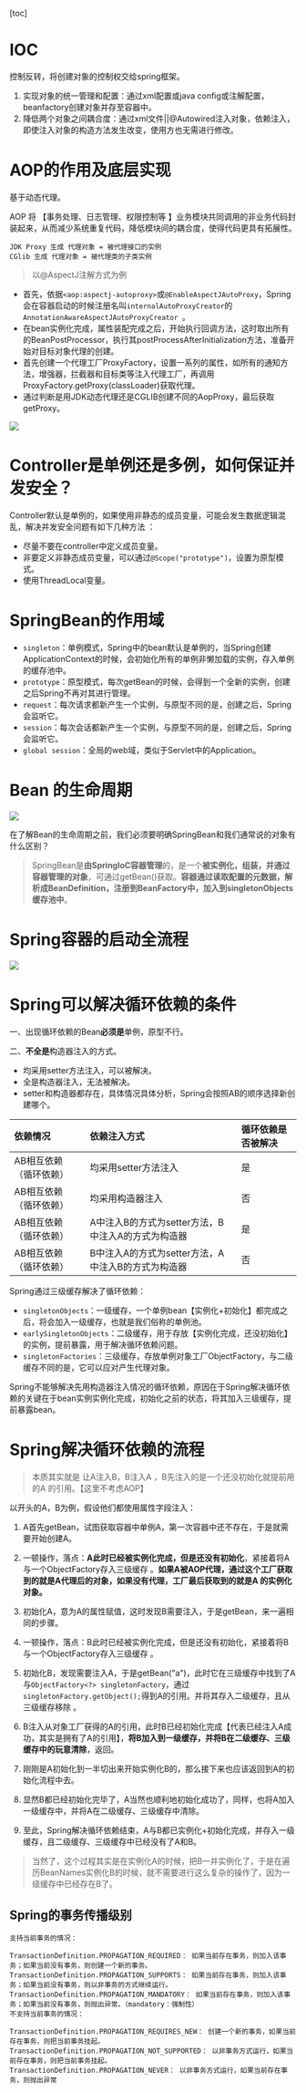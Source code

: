 [toc]

# IOC

控制反转，将创建对象的控制权交给spring框架。

1. 实现对象的统一管理和配置：通过xml配置或java config或注解配置，beanfactory创建对象并存至容器中。
2. 降低两个对象之间耦合度：通过xml文件||@Autowired注入对象，依赖注入，即使注入对象的构造方法发生改变，使用方也无需进行修改。

# AOP的作用及底层实现

基于动态代理。

AOP 将 【事务处理、日志管理、权限控制等 】业务模块共同调用的非业务代码封装起来，从而减少系统重复代码，降低模块间的耦合度，使得代码更具有拓展性。

```
JDK Proxy 生成 代理对象 = 被代理接口的实例
CGlib 生成 代理对象 = 被代理类的子类实例
```

> 以@AspectJ注解方式为例

- 首先，依据`<aop:aspectj-autoproxy>`或`@EnableAspectJAutoProxy`，Spring会在容器启动的时候注册名叫`internalAutoProxyCreator`的`AnnotationAwareAspectJAutoProxyCreator `。
- 在bean实例化完成，属性装配完成之后，开始执行回调方法，这时取出所有的BeanPostProcessor，执行其postProcessAfterInitialization方法，准备开始对目标对象代理的创建。
- 首先创建一个代理工厂ProxyFactory，设置一系列的属性，如所有的通知方法，增强器，拦截器和目标类等注入代理工厂，再调用ProxyFactory.getProxy(classLoader)获取代理。
- 通过判断是用JDK动态代理还是CGLIB创建不同的AopProxy，最后获取getProxy。

![](img/Spring知识点总结/aop.png)

# Controller是单例还是多例，如何保证并发安全？

Controller默认是单例的，如果使用非静态的成员变量，可能会发生数据逻辑混乱，解决并发安全问题有如下几种方法 ：

- 尽量不要在controller中定义成员变量。
- 非要定义非静态成员变量，可以通过`@Scope("prototype")`，设置为原型模式。
- 使用ThreadLocal变量。

# SpringBean的作用域

- `singleton`：单例模式，Spring中的bean默认是单例的，当Spring创建ApplicationContext的时候，会初始化所有的单例非懒加载的实例，存入单例的缓存池中。
- `prototype`：原型模式，每次getBean的时候，会得到一个全新的实例，创建之后Spring不再对其进行管理。
- `request`：每次请求都新产生一个实例，与原型不同的是，创建之后，Spring会监听它。
- `session`：每次会话都新产生一个实例，与原型不同的是，创建之后，Spring会监听它。
- `global session`：全局的web域，类似于Servlet中的Application。

# Bean 的生命周期

![](img/Spring知识点总结/bean.png)

在了解Bean的生命周期之前，我们必须要明确SpringBean和我们通常说的对象有什么区别？

> SpringBean是**由SpringIoC容器管理**的，是一个**被实例化，组装，并通过容器管理的对象**，可通过getBean()获取。**容器通过读取配置的元数据，解析成BeanDefinition，注册到BeanFactory中，加入到singletonObjects缓存池中**。

# Spring容器的启动全流程

![](img/Spring知识点总结/流程.png)

# Spring可以解决循环依赖的条件

一、出现循环依赖的Bean**必须是**单例，原型不行。

二、**不全是**构造器注入的方式。

- 均采用setter方法注入，可以被解决。
- 全是构造器注入，无法被解决。
- setter和构造器都存在，具体情况具体分析，Spring会按照AB的顺序选择新创建哪个。

| 依赖情况               | 依赖注入方式                                       | 循环依赖是否被解决 |
| :--------------------- | :------------------------------------------------- | :----------------- |
| AB相互依赖（循环依赖） | 均采用setter方法注入                               | 是                 |
| AB相互依赖（循环依赖） | 均采用构造器注入                                   | 否                 |
| AB相互依赖（循环依赖） | A中注入B的方式为setter方法，B中注入A的方式为构造器 | 是                 |
| AB相互依赖（循环依赖） | B中注入A的方式为setter方法，A中注入B的方式为构造器 | 否                 |

Spring通过三级缓存解决了循环依赖：

- `singletonObjects`：一级缓存，一个单例bean【实例化+初始化】都完成之后，将会加入一级缓存，也就是我们俗称的单例池。
- `earlySingletonObjects`：二级缓存，用于存放【实例化完成，还没初始化】的实例，提前暴露，用于解决循环依赖问题。
- `singletonFactories`：三级缓存，存放单例对象工厂ObjectFactory，与二级缓存不同的是，它可以应对产生代理对象。

Spring不能够解决先用构造器注入情况的循环依赖，原因在于Spring解决循环依赖的关键在于bean实例实例化完成，初始化之前的状态，将其加入三级缓存，提前暴露bean。

# Spring解决循环依赖的流程

> 本质其实就是 让A注入B，B注入A ，B先注入的是一个还没初始化就提前用的A 的引用。【这里不考虑AOP】

以开头的A，B为例，假设他们都使用属性字段注入：

1. A首先getBean，试图获取容器中单例A，第一次容器中还不存在，于是就需要开始创建A。
2. 一顿操作，落点：**A此时已经被实例化完成，但是还没有初始化**，紧接着将A与一个ObjectFactory存入三级缓存 。**如果A被AOP代理，通过这个工厂获取到的就是A代理后的对象，如果没有代理，工厂最后获取到的就是A 的实例化对象。**
3. 初始化A，意为A的属性赋值，这时发现B需要注入，于是getBean，来一遍相同的步骤。
4. 一顿操作，落点：B此时已经被实例化完成，但是还没有初始化，紧接着将B与一个ObjectFactory存入三级缓存 。
5. 初始化B，发现需要注入A，于是getBean("a")，此时它在三级缓存中找到了A与`ObjectFactory<?> singletonFactory`，通过`singletonFactory.getObject();`得到A的引用。并将其存入二级缓存，且从三级缓存移除 。
6. B注入从对象工厂获得的A的引用，此时B已经初始化完成【代表已经注入A成功，其实是拥有了A的引用】，**将B加入到一级缓存，并将B在二级缓存、三级缓存中的玩意清除**，返回。
7. 刚刚是A初始化到一半切出来开始实例化B的，那么接下来也应该返回到A的初始化流程中去。
8. 显然B都已经初始化完毕了，A当然也顺利地初始化成功了，同样，也将A加入一级缓存中，并将A在二级缓存、三级缓存中清除。

9. 至此，Spring解决循环依赖结束，A与B都已实例化+初始化完成，并存入一级缓存，且二级缓存、三级缓存中已经没有了A和B。

> 当然了，这个过程其实是在实例化A的时候，把B一并实例化了，于是在遍历BeanNames实例化B的时候，就不需要进行这么复杂的操作了，因为一级缓存中已经存在B了。

## Spring的事务传播级别

```
支持当前事务的情况：

TransactionDefinition.PROPAGATION_REQUIRED： 如果当前存在事务，则加入该事务；如果当前没有事务，则创建一个新的事务。
TransactionDefinition.PROPAGATION_SUPPORTS： 如果当前存在事务，则加入该事务；如果当前没有事务，则以非事务的方式继续运行。
TransactionDefinition.PROPAGATION_MANDATORY： 如果当前存在事务，则加入该事务；如果当前没有事务，则抛出异常。（mandatory：强制性）
不支持当前事务的情况： 

TransactionDefinition.PROPAGATION_REQUIRES_NEW： 创建一个新的事务，如果当前存在事务，则把当前事务挂起。
TransactionDefinition.PROPAGATION_NOT_SUPPORTED： 以非事务方式运行，如果当前存在事务，则把当前事务挂起。
TransactionDefinition.PROPAGATION_NEVER： 以非事务方式运行，如果当前存在事务，则抛出异常
```


